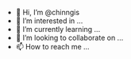 - 👋 Hi, I’m @chinngis
- 👀 I’m interested in ...
- 🌱 I’m currently learning ...
- 💞️ I’m looking to collaborate on ...
- 📫 How to reach me ...

<!---
chinngis/chinngis is a ✨ special ✨ repository because its `README.md` (this file) appears on your GitHub profile.
You can click the Preview link to take a look at your changes.
--->

